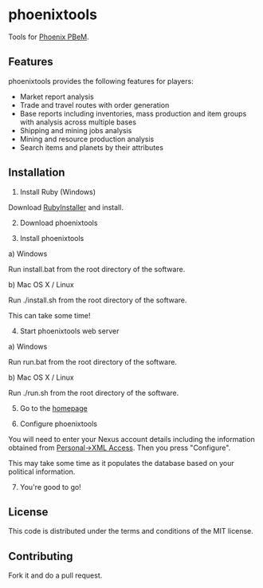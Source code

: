 phoenixtools
============

Tools for [Phoenix PBeM](http://phoenixbse.com).

## Features

phoenixtools provides the following features for players:

* Market report analysis
* Trade and travel routes with order generation
* Base reports including inventories, mass production and item groups with analysis across multiple bases
* Shipping and mining jobs analysis
* Mining and resource production analysis
* Search items and planets by their attributes

## Installation

1. Install Ruby (Windows)

Download [RubyInstaller](http://dl.bintray.com/oneclick/rubyinstaller/rubyinstaller-1.9.3-p545.exe?direct) and install.

2. Download phoenixtools

3. Install phoenixtools

a) Windows

Run install.bat from the root directory of the software.

b) Mac OS X / Linux

Run ./install.sh from the root directory of the software.

This can take some time!

4. Start phoenixtools web server

a) Windows

Run run.bat from the root directory of the software.

b) Mac OS X / Linux

Run ./run.sh from the root directory of the software.

5. Go to the [homepage](http://localhost:3000)

6. Configure phoenixtools

You will need to enter your Nexus account details including the information obtained from [Personal->XML Access](http://phoenixbse.com/index.php?a=user&sa=xml). Then you press "Configure".

This may take some time as it populates the database based on your political information.

7. You're good to go!

## License

This code is distributed under the terms and conditions of the MIT license.

## Contributing

Fork it and do a pull request.